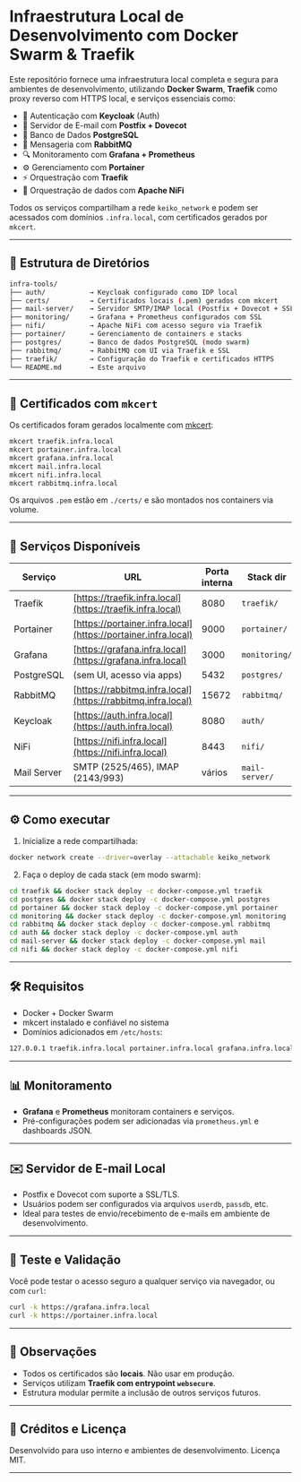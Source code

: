 # Infraestrutura Local de Desenvolvimento com Docker Swarm & Traefik

Este repositório fornece uma infraestrutura local completa e segura para ambientes de desenvolvimento, utilizando **Docker Swarm**, **Traefik** como proxy reverso com HTTPS local, e serviços essenciais como:

- 🔐 Autenticação com **Keycloak** (Auth)
- 📨 Servidor de E-mail com **Postfix + Dovecot**
- 🐘 Banco de Dados **PostgreSQL**
- 🐇 Mensageria com **RabbitMQ**
- 🔍 Monitoramento com **Grafana + Prometheus**
- ⚙️ Gerenciamento com **Portainer**
- ⚡ Orquestração com **Traefik**
- 📡 Orquestração de dados com **Apache NiFi**

Todos os serviços compartilham a rede `keiko_network` e podem ser acessados com domínios `.infra.local`, com certificados gerados por `mkcert`.

---

## 📁 Estrutura de Diretórios

```bash
infra-tools/
├── auth/           → Keycloak configurado como IDP local
├── certs/          → Certificados locais (.pem) gerados com mkcert
├── mail-server/    → Servidor SMTP/IMAP local (Postfix + Dovecot + SSL)
├── monitoring/     → Grafana + Prometheus configurados com SSL
├── nifi/           → Apache NiFi com acesso seguro via Traefik
├── portainer/      → Gerenciamento de containers e stacks
├── postgres/       → Banco de dados PostgreSQL (modo swarm)
├── rabbitmq/       → RabbitMQ com UI via Traefik e SSL
├── traefik/        → Configuração do Traefik e certificados HTTPS
└── README.md       → Este arquivo
````

---

## 🔐 Certificados com `mkcert`

Os certificados foram gerados localmente com [mkcert](https://github.com/FiloSottile/mkcert):

```bash
mkcert traefik.infra.local
mkcert portainer.infra.local
mkcert grafana.infra.local
mkcert mail.infra.local
mkcert nifi.infra.local
mkcert rabbitmq.infra.local
````

Os arquivos `.pem` estão em `./certs/` e são montados nos containers via volume.

---

## 🧠 Serviços Disponíveis

| Serviço     | URL                                                            | Porta interna | Stack dir      |
| ----------- | -------------------------------------------------------------- | ------------- | -------------- |
| Traefik     | [https://traefik.infra.local](https://traefik.infra.local)     | 8080          | `traefik/`     |
| Portainer   | [https://portainer.infra.local](https://portainer.infra.local) | 9000          | `portainer/`   |
| Grafana     | [https://grafana.infra.local](https://grafana.infra.local)     | 3000          | `monitoring/`  |
| PostgreSQL  | (sem UI, acesso via apps)                                      | 5432          | `postgres/`    |
| RabbitMQ    | [https://rabbitmq.infra.local](https://rabbitmq.infra.local)   | 15672         | `rabbitmq/`    |
| Keycloak    | [https://auth.infra.local](https://auth.infra.local)           | 8080          | `auth/`        |
| NiFi        | [https://nifi.infra.local](https://nifi.infra.local)           | 8443          | `nifi/`        |
| Mail Server | SMTP (2525/465), IMAP (2143/993)                               | vários        | `mail-server/` |

---

## ⚙️ Como executar

1. Inicialize a rede compartilhada:

```bash
docker network create --driver=overlay --attachable keiko_network
```

2. Faça o deploy de cada stack (em modo swarm):

```bash
cd traefik && docker stack deploy -c docker-compose.yml traefik
cd postgres && docker stack deploy -c docker-compose.yml postgres
cd portainer && docker stack deploy -c docker-compose.yml portainer
cd monitoring && docker stack deploy -c docker-compose.yml monitoring
cd rabbitmq && docker stack deploy -c docker-compose.yml rabbitmq
cd auth && docker stack deploy -c docker-compose.yml auth
cd mail-server && docker stack deploy -c docker-compose.yml mail
cd nifi && docker stack deploy -c docker-compose.yml nifi
```

---

## 🛠️ Requisitos

* Docker + Docker Swarm
* mkcert instalado e confiável no sistema
* Domínios adicionados em `/etc/hosts`:

```bash
127.0.0.1 traefik.infra.local portainer.infra.local grafana.infra.local mail.infra.local rabbitmq.infra.local auth.infra.local nifi.infra.local
```

---

## 📊 Monitoramento

* **Grafana** e **Prometheus** monitoram containers e serviços.
* Pré-configurações podem ser adicionadas via `prometheus.yml` e dashboards JSON.

---

## ✉️ Servidor de E-mail Local

* Postfix e Dovecot com suporte a SSL/TLS.
* Usuários podem ser configurados via arquivos `userdb`, `passdb`, etc.
* Ideal para testes de envio/recebimento de e-mails em ambiente de desenvolvimento.

---

## 🧪 Teste e Validação

Você pode testar o acesso seguro a qualquer serviço via navegador, ou com `curl`:

```bash
curl -k https://grafana.infra.local
curl -k https://portainer.infra.local
```

---

## 📌 Observações

* Todos os certificados são **locais**. Não usar em produção.
* Serviços utilizam **Traefik com entrypoint `websecure`**.
* Estrutura modular permite a inclusão de outros serviços futuros.

---

## 📂 Créditos e Licença

Desenvolvido para uso interno e ambientes de desenvolvimento.
Licença MIT.

---
